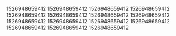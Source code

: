 1526948659412
1526948659412
1526948659412
1526948659412
1526948659412
1526948659412
1526948659412
1526948659412
1526948659412
1526948659412
1526948659412
1526948659412
1526948659412
1526948659412
1526948659412